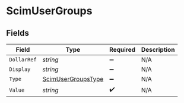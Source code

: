 # ScimUserGroups


## Fields

| Field                                                               | Type                                                                | Required                                                            | Description                                                         |
| ------------------------------------------------------------------- | ------------------------------------------------------------------- | ------------------------------------------------------------------- | ------------------------------------------------------------------- |
| `DollarRef`                                                         | *string*                                                            | :heavy_minus_sign:                                                  | N/A                                                                 |
| `Display`                                                           | *string*                                                            | :heavy_minus_sign:                                                  | N/A                                                                 |
| `Type`                                                              | [ScimUserGroupsType](../../Models/Components/ScimUserGroupsType.md) | :heavy_minus_sign:                                                  | N/A                                                                 |
| `Value`                                                             | *string*                                                            | :heavy_check_mark:                                                  | N/A                                                                 |